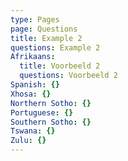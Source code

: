 ```yaml
---
type: Pages
page: Questions
title: Example 2
questions: Example 2
Afrikaans:
  title: Voorbeeld 2
  questions: Voorbeeld 2
Spanish: {}
Xhosa: {}
Northern Sotho: {}
Portuguese: {}
Southern Sotho: {}
Tswana: {}
Zulu: {}
---
```


